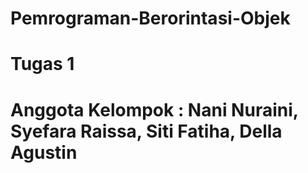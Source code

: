 # Pemrograman-Berorintasi-Objek
# Tugas 1 
# Anggota Kelompok : Nani Nuraini, Syefara Raissa, Siti Fatiha, Della Agustin
